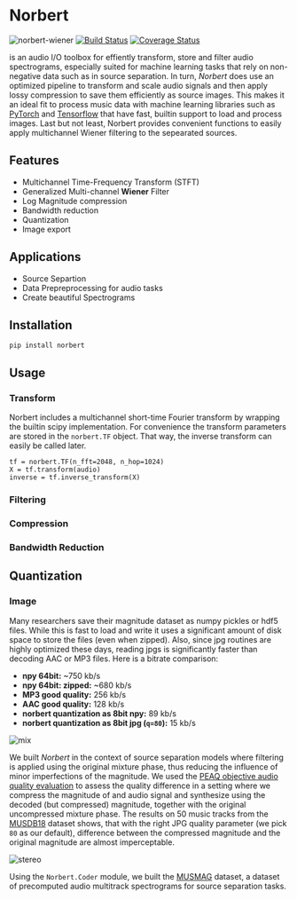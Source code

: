 # Norbert
![norbert-wiener](https://user-images.githubusercontent.com/72940/45908695-15ce8900-bdfe-11e8-8420-78ad9bb32f84.jpg) 
[![Build Status](https://travis-ci.org/sigsep/norbert.svg?branch=master)](https://travis-ci.org/sigsep/norbert)
[![Coverage Status](https://coveralls.io/repos/github/sigsep/norbert/badge.svg?branch=master)](https://coveralls.io/github/sigsep/norbert?branch=master)

is an audio I/O toolbox for effiently transform, store and filter audio spectrograms, especially suited for machine learning tasks that rely on non-negative data such as in source separation. In turn, _Norbert_ does use an optimized pipeline to transform and scale audio signals and then apply lossy compression to save them efficiently as source images. This makes it an ideal fit to process music data with machine learning libraries such as [PyTorch](pytorch.org) and [Tensorflow](tensorflow.org) that have fast, builtin support to load and process images. Last but not least, Norbert provides convenient functions to easily apply multichannel Wiener filtering to the sepearated sources. 

## Features

* Multichannel Time-Frequency Transform (STFT)
* Generalized Multi-channel __Wiener__ Filter
* Log Magnitude compression
* Bandwidth reduction
* Quantization
* Image export

## Applications

* Source Separtion
* Data Prepreprocessing for audio tasks
* Create beautiful Spectrograms

## Installation

`pip install norbert`

## Usage

### Transform

Norbert includes a multichannel short-time Fourier transform by wrapping the builtin scipy implementation. For convenience the transform parameters are stored in the `norbert.TF` object. That way, the inverse transform can easily be called later.

```
tf = norbert.TF(n_fft=2048, n_hop=1024)
X = tf.transform(audio)
inverse = tf.inverse_transform(X)
```

### Filtering

### Compression

### Bandwidth Reduction

## Quantization

### Image

Many researchers save their magnitude dataset as numpy pickles or hdf5 files. While this is fast to load and write it uses a significant amount of disk space to store the files (even when zipped). Also, since jpg routines are highly optimized these days, reading jpgs is significantly faster than decoding AAC or MP3 files.
Here is a bitrate comparison:

* __npy 64bit:__ ~750 kb/s
* __npy 64bit: zipped:__ ~680 kb/s
* __MP3 good quality:__ 256 kb/s
* __AAC good quality:__ 128 kb/s
* __norbert quantization as 8bit npy:__ 89 kb/s
* __norbert quantization as 8bit jpg (`q=80`):__ 15 kb/s

![mix](https://user-images.githubusercontent.com/72940/45908846-ef5d1d80-bdfe-11e8-8531-3d30b1c98db9.jpg)

We built _Norbert_ in the context of source separation models where filtering is applied using the original mixture phase, thus reducing the influence of minor imperfections of the magnitude. We used the [PEAQ objective audio quality evaluation](example/jpg_quality_experiment.py) to assess the quality difference in a setting where we compress the magnitude of and audio signal and synthesize using the decoded (but compressed) magnitude, together with the original uncompressed mixture phase. The results on 50 music tracks from the [MUSDB18](sigsep.github.io/musdb18) dataset shows, that with the right JPG quality parameter (we pick `80` as our default), difference between the compressed magnitude and the original magnitude are almost imperceptable.

![stereo](https://user-images.githubusercontent.com/72940/41040263-2f0a08ba-699c-11e8-9d73-c52e7d04aa25.png)

Using the `Norbert.Coder` module, we built the [MUSMAG](https://sigsep.github.io/datasets/musdb.html#musmag) dataset, a dataset of precomputed audio multitrack spectrograms for source separation tasks. 
